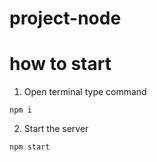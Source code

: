 # project-node
# how to start 

1. Open terminal type command

``` 
npm i
```

2. Start the server

```
npm start
